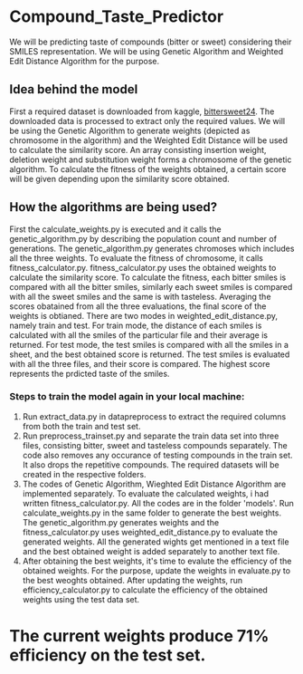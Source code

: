 # Compound_Taste_Predictor
We will be predicting taste of compounds (bitter or sweet) considering their SMILES representation. We will be using Genetic Algorithm and Weighted Edit Distance Algorithm for the purpose.

## Idea behind the model
First a required dataset is downloaded from kaggle, [bittersweet24](https://www.kaggle.com/datasets/sakshiranjan/bittersweet24). The downloaded data is processed to extract only the required values. We will be using the Genetic Algorithm to generate weights (depicted as chromosome in the algorithm) and the Weighted Edit Distance will be used to calculate the similarity score. An array consisting insertion weight, deletion weight and substitution weight forms a chromosome of the genetic algorithm. To calculate the fitness of the weights obtained, a certain score will be given depending upon the similarity score obtained.

## How the algorithms are being used?
First the calculate_weights.py is executed and it calls the genetic_algorithm.py by describing the population count and number of generations. The genetic_algorithm.py generates chromoses which includes all the three weights. To evaluate the fitness of chromosome, it calls fitness_calculator.py. fitness_calculator.py uses the obtained weights to calculate the similarity score. To calculate the fitness, each bitter smiles is compared with all the bitter smiles, similarly each sweet smiles is compared with all the sweet smiles and the same is with tasteless. Averaging the scores obatained from all the three evaluations, the final score of the weights is obtianed. There are two modes in weighted_edit_distance.py, namely train and test. For train mode, the distance of each smiles is calculated with all the smiles of the particular file and their average is returned. For test mode, the test smiles is compared with all the smiles in a sheet, and the best obtained score is returned. The test smiles is evaluated with all the three files, and their score is compared. The highest score represents the prdicted taste of the smiles.

### Steps to train the model again in your local machine:
1. Run extract_data.py in datapreprocess to extract the required columns from both the train and test set.
2. Run preprocess_trainset.py and separate the train data set into three files, consisting bitter, sweet and tasteless compounds separately. The code also removes any occurance of testing compounds in the train set. It also drops the repetitive compounds. The required datasets will be created in the respective folders.
3. The codes of Genetic Algorithm, Wieghted Edit Distance Algorithm are implemented separately. To evaluate the calculated weights, i had written fitness_calculator.py. All the codes are in the folder 'models'. Run calculate_weights.py in the same folder to generate the best weights. The genetic_algorithm.py generates weights and the fitness_calculator.py uses weighted_edit_distance.py to evaluate the generated weights. All the generated wights get mentioned in a text file and the best obtained weight is added separately to another text file.
4. After obtaining the best weights, it's time to evalute the efficiency of the obtained weights. For the purpose, update the weights in evaluate.py to the best weoghts obtained. After updating the weights, run efficiency_calculator.py to calculate the efficiency of the obtained weights using the test data set.

# The current weights produce 71% efficiency on the test set.
